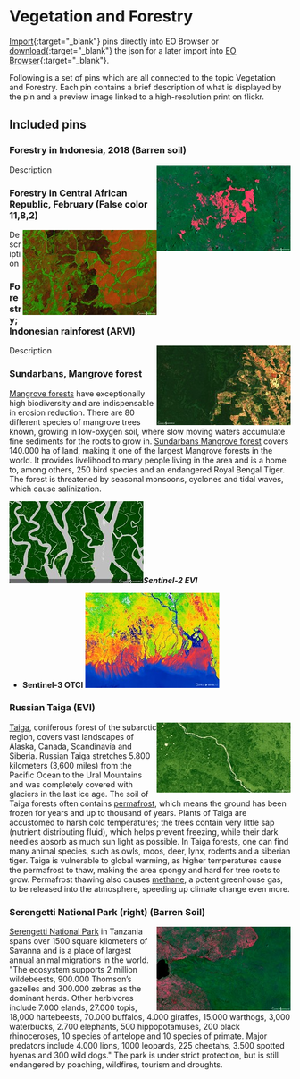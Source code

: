 # Vegetation and Forestry

[Import](https://apps.sentinel-hub.com/eo-browser/?sharedPinsListId=2e6492f1-ba35-40a2-846c-cdbf900256fe){:target="_blank"} pins directly into EO Browser or [download](Vegetation_and_Forestry.json){:target="_blank"} the json for a later import into [EO Browser](https://apps.sentinel-hub.com/eo-browser/?zoom=10&lat=41.9&lng=12.5&themeId=DEFAULT-THEME){:target="_blank"}.

Following is a set of pins which are all connected to the topic Vegetation and Forestry. Each pin contains a brief description of what is displayed by the pin and a preview image linked to a high-resolution print on flickr.

## Included pins 

### Forestry in Indonesia, 2018 (Barren soil)

[<img src="fig/Forestry_in_Indonesia_thumbnail.jpg" align="right" width="240">](https://www.flickr.com/photos/sentinelhub/50098150702/in/photostream/) Description

### Forestry in Central African Republic, February (False color 11,8,2)

[<img src="fig/Forestry_in_Central_African_Republic_thumbnail.jpg" align="right" width="240">](https://www.flickr.com/photos/sentinelhub/50097259623/in/photostream/) Description

### Forestry; Indonesian rainforest (ARVI)

[<img src="fig/Indonesia_Rainforest_thumbnail.jpg" align="right" width="240">](https://www.flickr.com/photos/sentinelhub/50098118502/in/photostream/) Description

### Sundarbans, Mangrove forest 

[Mangrove forests](https://oceanservice.noaa.gov/facts/mangroves.html) have exceptionally high biodiversity and are indispensable in erosion reduction. There are 80 different species of mangrove trees known, growing in low-oxygen soil, where slow moving waters accumulate fine sediments for the roots to grow in. [Sundarbans Mangrove forest](https://whc.unesco.org/en/list/798/) covers 140.000 ha of land, making it one of the largest Mangrove forests in the world. It provides livelihood to many people living in the area and is a home to, among others, 250 bird species and an endangered Royal Bengal Tiger. The forest is threatened by seasonal monsoons, cyclones and tidal waves, which cause salinization.
 
[<img src="fig/Sundarbans_EVI_thumbnail.jpg" width="240">](https://www.flickr.com/photos/sentinelhub/50083279617/in/dateposted/)***Sentinel-2 EVI***

- **Sentinel-3 OTCI**
[<img src="fig/Sundarbans_OTCI_thumbnail.jpg" width="240">](https://www.flickr.com/photos/sentinelhub/49658220567/in/dateposted/)

### Russian Taiga (EVI)

[<img src="fig/Russian_Taiga_thumbnail.jpg" align="right" width="240">](https://www.flickr.com/photos/sentinelhub/50097979307/in/photostream/) [Taiga](https://www.nationalgeographic.org/encyclopedia/taiga/), coniferous forest of the subarctic region, covers vast landscapes of Alaska, Canada, Scandinavia and Siberia. Russian Taiga stretches 5.800 kilometers (3,600 miles) from the Pacific Ocean to the Ural Mountains and was completely covered with glaciers in the last ice age. The soil of Taiga forests often contains [permafrost](https://www.nrdc.org/stories/permafrost-everything-you-need-know), which means the ground has been frozen for years and up to thousand of years. Plants of Taiga are accustomed to harsh cold temperatures; the trees contain very little sap (nutrient distributing fluid), which helps prevent freezing, while their dark needles absorb as much sun light as possible. In Taiga forests, one can find many animal species, such as owls, moos, deer, lynx, rodents and a siberian tiger. Taiga is vulnerable to global warming, as higher temperatures cause the permafrost to thaw, making the area spongy and hard for tree roots to grow. Permafrost thawing also causes [methane](https://www.nationalgeographic.com/environment/2018/08/news-arctic-permafrost-may-thaw-faster-than-expected/), a potent greenhouse gas, to be released into the atmosphere, speeding up climate change even more. 

### Serengetti National Park (right) (Barren Soil)

[<img src="fig/Serengetti_National_Park_thumbnail.jpg" align="right" width="240">](https://www.flickr.com/photos/sentinelhub/50098023902/in/photostream/) [Serengetti National Park](https://whc.unesco.org/en/list/156/) in Tanzania spans over 1500 square kilometers of Savanna and is a place of largest annual animal migrations in the world. "The ecosystem supports 2 million wildebeests, 900.000 Thomson’s gazelles and 300.000 zebras as the dominant herds. Other herbivores include 7.000 elands, 27.000 topis, 18,000 hartebeests, 70.000 buffalos, 4.000 giraffes, 15.000 warthogs, 3,000 waterbucks, 2.700 elephants, 500 hippopotamuses, 200 black rhinoceroses, 10 species of antelope and 10 species of primate. Major predators include 4.000 lions, 1000 leopards, 225 cheetahs, 3.500 spotted hyenas and 300 wild dogs." The park is under strict protection, but is still endangered by poaching, wildfires, tourism and droughts. 
